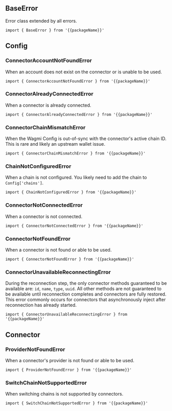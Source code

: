 <!--
<script setup>
const docsPath = 'react'
const packageName = 'wagmi'
</script>
-->

## BaseError

Error class extended by all errors.

```ts-vue
import { BaseError } from '{{packageName}}'
```

## Config

### ConnectorAccountNotFoundError

When an account does not exist on the connector or is unable to be used.

```ts-vue
import { ConnectorAccountNotFoundError } from '{{packageName}}'
```

### ConnectorAlreadyConnectedError

When a connector is already connected.

```ts-vue
import { ConnectorAlreadyConnectedError } from '{{packageName}}'
```

### ConnectorChainMismatchError

When the Wagmi Config is out-of-sync with the connector's active chain ID. This is rare and likely an upstream wallet issue.

```ts-vue
import { ConnectorChainMismatchError } from '{{packageName}}'
```

### ChainNotConfiguredError

When a chain is not configured. You likely need to add the chain to <a :href="`/${docsPath}/api/createConfig#chains`">`Config['chains']`</a>.

```ts-vue
import { ChainNotConfiguredError } from '{{packageName}}'
```

### ConnectorNotConnectedError

When a connector is not connected.

```ts-vue
import { ConnectorNotConnectedError } from '{{packageName}}'
```

### ConnectorNotFoundError

When a connector is not found or able to be used.

```ts-vue
import { ConnectorNotFoundError } from '{{packageName}}'
```

### ConnectorUnavailableReconnectingError

During the reconnection step, the only connector methods guaranteed to be available are: `id`, `name`, `type`, `uuid`. All other methods are not guaranteed to be available until reconnection completes and connectors are fully restored. This error commonly occurs for connectors that asynchronously inject after reconnection has already started.

```ts-vue
import { ConnectorUnavailableReconnectingError } from '{{packageName}}'
```

## Connector

### ProviderNotFoundError

When a connector's provider is not found or able to be used.

```ts-vue
import { ProviderNotFoundError } from '{{packageName}}'
```

### SwitchChainNotSupportedError

When switching chains is not supported by connectors.

```ts-vue
import { SwitchChainNotSupportedError } from '{{packageName}}'
```